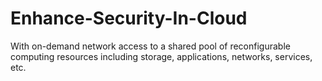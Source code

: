 # Enhance-Security-In-Cloud
With on-demand network access to a shared pool of reconfigurable computing resources including storage, applications, networks, services, etc.
